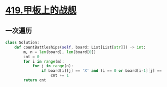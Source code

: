 # [419.甲板上的战舰](https://leetcode-cn.com/problems/battleships-in-a-board/)

## 一次遍历

``` python
class Solution:
    def countBattleships(self, board: List[List[str]]) -> int:
        m, n = len(board), len(board[0])
        cnt = 0
        for i in range(m):
            for j in range(n):
                if board[i][j] == 'X' and (i == 0 or board[i-1][j] == '.') and (j == 0 or board[i][j-1] == '.'):
                    cnt += 1
        return cnt

```